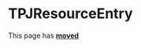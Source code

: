 # TPJResourceEntry #

This page has [**moved**](https://lib-docs.delphidabbler.com/ResFile/1/API/TPJResourceEntry)